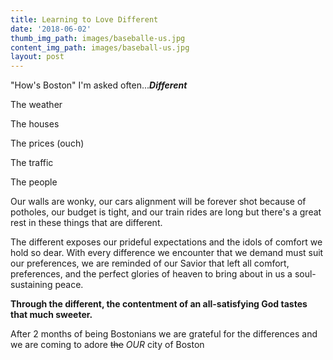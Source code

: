 ```yaml
---
title: Learning to Love Different
date: '2018-06-02'
thumb_img_path: images/baseballe-us.jpg
content_img_path: images/baseball-us.jpg
layout: post
---
```


"How's Boston" I'm asked often...***Different***

The weather

The houses

The prices (ouch)

The traffic

The people

Our walls are wonky, our cars alignment will be forever shot because of potholes, our budget is tight, and our train rides are long but there's a great rest in these things that are different.

The different exposes our prideful expectations and the idols of comfort we hold so dear. With every difference we encounter that we demand must suit our preferences, we are reminded of our Savior that left all comfort, preferences, and the perfect glories of heaven to bring about in us a soul-sustaining peace.

**Through the different, the contentment of an all-satisfying God tastes that much sweeter.**

After 2 months of being Bostonians we are grateful for the differences and we are coming to adore ~~the~~ *OUR* city of Boston
